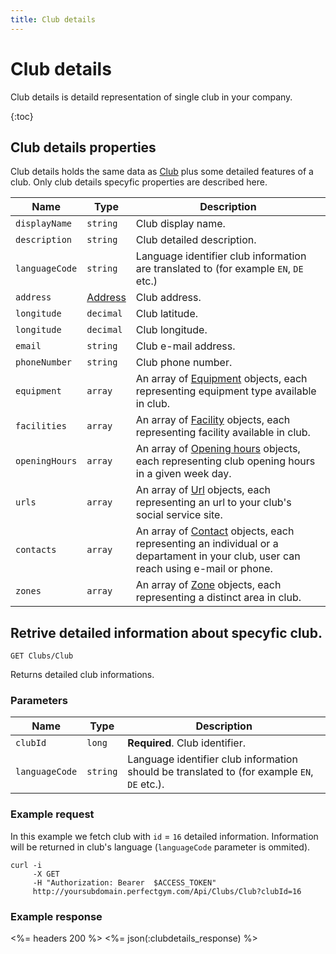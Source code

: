 ```yaml
---
title: Club details
---
```


# Club details

Club details is detaild representation of single club in your company. 

{:toc}


## Club details properties

Club details holds the same data as [Club][ClubProperties] plus some detailed features of a club.
Only club details specyfic properties are described here.


Name            		| Type    | Description
-----|------------------|----------------------
`displayName`           |`string`   		  | Club display name.
`description`     		|`string`   		  | Club detailed description.
`languageCode`    		|`string`   		  | Language identifier club information are translated to (for example `EN`, `DE` etc.)
`address`               |[Address][Address]   | Club address.
`longitude`             |`decimal`  		  | Club latitude.
`longitude`             |`decimal`  		  | Club longitude.
`email`                 |`string`   		  | Club e-mail address.
`phoneNumber`           |`string`   		  | Club phone number.
`equipment`             |`array`    		  | An array of [Equipment][Equipment] objects, each representing equipment type available in club.
`facilities`            |`array`    		  | An array of [Facility][Facility] objects, each representing facility available in club.
`openingHours`          |`array`    		  | An array of [Opening hours][OpeningHours] objects, each representing club opening hours in a given week day.
`urls`                  |`array`    		  | An array of [Url][Url] objects, each representing an url to your club's social service site.
`contacts`              |`array`    		  | An array of [Contact][Contact] objects, each representing an individual or a departament in your club, user can reach using e-mail or phone.
`zones`                 |`array`    		  | An array of [Zone][Zone] objects, each representing a distinct area in club.



## <a name="clubdetails"></a>Retrive detailed information about specyfic club.

    GET Clubs/Club

Returns detailed club informations.


### Parameters

Name            | Type       | Description
----------------|------------|------------------------
`clubId`        |`long`      | **Required**. Club identifier.
`languageCode`  |`string`    | Language identifier club information should be translated to (for example `EN`, `DE` etc.).



### Example request

In this example we fetch club with `id` = `16` detailed information. Information will be returned in club's language (`languageCode` parameter is ommited).

``` command-line
curl -i 
     -X GET 
     -H "Authorization: Bearer  $ACCESS_TOKEN"  
     http://yoursubdomain.perfectgym.com/Api/Clubs/Club?clubId=16     	
```


### Example response

<%= headers 200 %>
<%= json(:clubdetails_response) %>



[Club]: /Api/clubs/clubs
[ClubProperties]: /Api/clubs/clubs#properties 
[Contact]: /appendix/datatypes/contact
[Equipment]: /appendix/datatypes/equipment
[Facility]: /appendix/datatypes/facility
[OpeningHours]: /appendix/datatypes/openinghours
[Url]: /appendix/datatypes/url
[Zone]: /appendix/datatypes/zone
[Address]: /appendix/datatypes/address
